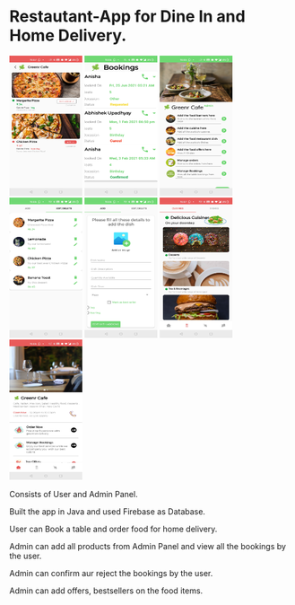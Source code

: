 # Restautant-App for Dine In and Home Delivery.


<img src ="Screenshot_20210725-220711.jpg" width="130" height="250"/> <img src ="Screenshot_20210725-220621.jpg" width="130" height="250"/> <img src ="Screenshot_20210725-220610.jpg" width="130" height="250"/>  <img src ="Screenshot_20210725-220631.jpg" width="130" height="250"/> <img src ="Screenshot_20210725-220632.jpg" width="130" height="250"/>  <img src ="Screenshot_20210725-220700.jpg" width="130" height="250"/>  <img src ="Screenshot_20210725-220653.jpg" width="130" height="250"/>

Consists of User and Admin Panel.

Built the app in Java and used Firebase as Database.

User can Book a table and order food for home delivery.

Admin can add all products from Admin Panel and view all the bookings by the user.

Admin can confirm aur reject the bookings by the user.

Admin can add offers, bestsellers on the food items.
